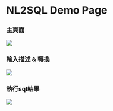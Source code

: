 # NL2SQL Demo Page


### 主頁面
![](https://github.com/eric88525/NL2SQL_Service/blob/main/demo_pictures/demo2.png)


### 輸入描述 & 轉換
![](https://github.com/eric88525/NL2SQL_Service/blob/main/demo_pictures/demo1.png)


### 執行sql結果
![](https://github.com/eric88525/NL2SQL_Service/blob/main/demo_pictures/demo1-1.png)
